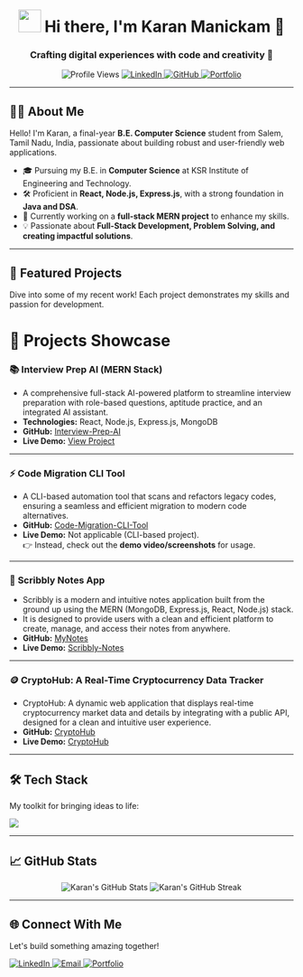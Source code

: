 <h1 align="center">
  <img src="https://raw.githubusercontent.com/ABS-CR7/ABS-CR7/master/assets/Hi.gif" width="40px" /> Hi there, I'm Karan Manickam 👋
</h1>
<h3 align="center">Crafting digital experiences with code and creativity 🚀</h3>

<p align="center">
  <img src="https://komarev.com/ghpvc/?username=KaranUnique&label=Profile%20views&color=0e75b6&style=flat" alt="Profile Views" />
  <a href="https://www.linkedin.com/in/karan2005/" target="_blank">
    <img src="https://img.shields.io/badge/LinkedIn-Connect-blue?style=flat&logo=linkedin&logoColor=white" alt="LinkedIn" />
  </a>
  <a href="https://github.com/KaranUnique" target="_blank">
    <img src="https://img.shields.io/badge/GitHub-Follow-black?style=flat&logo=github&logoColor=white" alt="GitHub" />
  </a>
  <a href="https://karanunix.me/" target="_blank">
    <img src="https://img.shields.io/badge/Portfolio-Visit-5cb85c?style=flat&logo=dribbble&logoColor=white" alt="Portfolio" />
  </a>
</p>

---

## 👨‍💻 About Me

<p align="left">
  Hello! I'm Karan, a final-year <b>B.E. Computer Science</b> student from Salem, Tamil Nadu, India, passionate about building robust and user-friendly web applications.
</p>

- 🎓 Pursuing my B.E. in **Computer Science** at KSR Institute of Engineering and Technology.
- 🛠 Proficient in **React, Node.js, Express.js**, with a strong foundation in **Java and DSA**.
- 🌱 Currently working on a **full-stack MERN project** to enhance my skills.
- 💡 Passionate about **Full-Stack Development, Problem Solving, and creating impactful solutions**.

---

## 🚀 Featured Projects

<p align="left">
  Dive into some of my recent work! Each project demonstrates my skills and passion for development.
</p>

# 🚀 Projects Showcase

### 📚 **Interview Prep AI (MERN Stack)**
- A comprehensive full-stack AI-powered platform to streamline interview preparation with role-based questions, aptitude practice, and an integrated AI assistant.  
- **Technologies:** React, Node.js, Express.js, MongoDB  
- **GitHub:** [Interview-Prep-AI](https://github.com/KaranUnique/Interview-Prep-AI)  
- **Live Demo:** [View Project](https://interview-preparation-ai-zu05.onrender.com/)  

---

### ⚡ **Code Migration CLI Tool**
- A CLI-based automation tool that scans and refactors legacy codes, ensuring a seamless and efficient migration to modern code alternatives.  
- **GitHub:** [Code-Migration-CLI-Tool](https://github.com/KaranUnique/Code-Migration-CLI-Tool)  
- **Live Demo:** Not applicable (CLI-based project).  
  👉 Instead, check out the **demo video/screenshots** for usage.  

---

### 📝 **Scribbly Notes App**
- Scribbly is a modern and intuitive notes application built from the ground up using the MERN (MongoDB, Express.js, React, Node.js) stack.  
- It is designed to provide users with a clean and efficient platform to create, manage, and access their notes from anywhere.  
- **GitHub:** [MyNotes](https://github.com/KaranUnique/MyNotes)  
- **Live Demo:** [Scribbly-Notes](https://scribbly-notes.onrender.com/)  

---

### 🪙 **CryptoHub: A Real-Time Cryptocurrency Data Tracker**
- CryptoHub: A dynamic web application that displays real-time cryptocurrency market data and details by integrating with a public API, designed for a clean and intuitive user experience.  
- **GitHub:** [CryptoHub](https://github.com/KaranUnique/CryptoHub)  
- **Live Demo:** [CryptoHub](https://crypto-hub-rosy.vercel.app/)  

---


## 🛠 Tech Stack

My toolkit for bringing ideas to life:

<p align="left">
  <img src="https://skillicons.dev/icons?i=html,css,js,react,tailwind,nodejs,express,mongodb,java,python,git,github,vscode" />
</p>

---

## 📈 GitHub Stats

<p align="center">
  <img src="https://github-readme-stats.vercel.app/api?username=KaranUnique&show_icons=true&theme=radical&hide_border=true" alt="Karan's GitHub Stats" />
  <img src="https://github-readme-streak-stats.herokuapp.com/?user=KaranUnique&theme=radical&hide_border=true" alt="Karan's GitHub Streak" />
</p>

---

## 🌐 Connect With Me

<p align="left">
  Let's build something amazing together!
</p>

<p align="left">
  <a href="https://www.linkedin.com/in/karan2005/" target="_blank">
    <img src="https://img.shields.io/badge/LinkedIn-Connect-blue?style=for-the-badge&logo=linkedin&logoColor=white" alt="LinkedIn" />
  </a>
  <a href="mailto:karanmanickam.dev@gmail.com" target="_blank">
    <img src="https://img.shields.io/badge/Email-Contact%20Me-red?style=for-the-badge&logo=gmail&logoColor=white" alt="Email" />
  </a>
  <a href="https://karanunix.me/" target="_blank">
    <img src="https://img.shields.io/badge/Portfolio-Visit%20My%20Work-5cb85c?style=for-the-badge&logo=dribbble&logoColor=white" alt="Portfolio" />
  </a>
</p>
